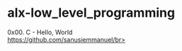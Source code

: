 # alx-low_level_programming
0x00. C - Hello, World </br>
https://github.com/sanusiemmanuel/br></br>

